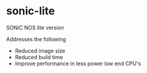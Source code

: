# sonic-lite
SONiC NOS lite version

Addresses the following
* Reduced image size
* Reduced build time
* Improve performance in less power low end CPU's
